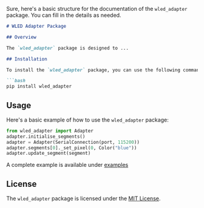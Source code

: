 Sure, here's a basic structure for the documentation of the `wled_adapter` package. You can fill in the details as needed.

```markdown
# WLED Adapter Package

## Overview

The `wled_adapter` package is designed to ...

## Installation

To install the `wled_adapter` package, you can use the following command:

```bash
pip install wled_adapter
```

## Usage

Here's a basic example of how to use the `wled_adapter` package:

```python
from wled_adapter import Adapter
adapter.initialise_segments()
adapter = Adapter(SerialConnection(port, 115200))
adapter.segments[0]._set_pixel(0, Color("blue"))
adapter.update_segment(segment)
```
A complete example is available under [examples](examples)
## License

The `wled_adapter` package is licensed under the [MIT License](LICENSE).
